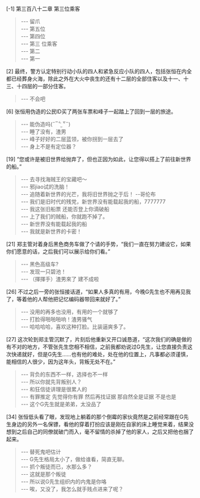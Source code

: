 
[-1] 第三百八十二章 第三位乘客
>--- 留爪<br>
>--- 第五位<br>
>--- 第四位<br>
>--- 第三    位乘客<br>
>--- 第二<br>
>--- 第一<br>

[2] 最终，警方认定特别行动小队的四人和紧急反应小队的四人，包括张恒在内全都已经葬身火海，除此之外在大火中丧生的还有十二层的全部住客以及十一、十三、十四层的一部分住客。
>--- 不会吧<br>

[6] 张恒用伪造的公民ID买了两张车票和峰子一起踏上了回到一层的旅途。
>--- 能伪造吗(˶‾᷄ ⁻̫ ‾᷅˵)<br>
>--- 睡了没有，渣男<br>
>--- 峰子好好的二层蓝领，被你拐到一层去了<br>
>--- 身上不是有定位器？<br>

[19] “您或许是被旧世界给抛弃了，但也正因为如此，让您得以搭上了前往新世界的船。”
>--- 去寻找海贼王的宝藏吧～<br>
>--- 邪jiao试的洗脑！<br>
>--- 追随着新世界的光芒，我将旧世界抛之于后！
--哥伦布<br>
>--- 我们是旧时代的残党，新世界没有能载起我的船，7777777<br>
>--- 我这张旧船票 还能否登上你滴破船<br>
>--- 上了我们的贼船，你就跑不掉了。<br>
>--- 新世界没有能载起我的船<br>
>--- 我就是新世界的卡密！<br>

[21] 郑主管对着身后黑色商务车做了个请的手势，“我们一直在努力建设它，如果你们愿意的话，之后我们可以展示给你们看。”
>--- 黑色高级车?<br>
>--- 发现一只碧池！<br>
>--- （揮揮手）渣男來了 建不成啦<br>

[26] 不过之后一旁的张恒接话道，“如果人多真的有用，今晚G先生也不用再见我了，等着他的人帮他把记忆编码器带回来就好了。”
>--- 没用的再多也没用，有用的一个就够了<br>
>--- 打脸得啪啪啪响！渣男骚气<br>
>--- 哈哈哈哈，喜欢这种打脸。比装逼爽多了。<br>

[27] 这次轮到郑主管沉默了，片刻后他重新又开口诚恳道，“这次我们的确是做的有不对的地方，不管张先生您相不相信，之前我都劝说过G先生，让您直接负责这次快递就好，但是G先生……也有他的难处，处在他的位置上，凡事都必须谨慎，能相信的人很少，因为这年头，背叛无处不在。”
>--- 背负的东西不一样，选择也不一样<br>
>--- 所以你就先背叛别人？<br>
>--- 和狂信徒讲理是很累人的<br>
>--- 有罪推定 先觉得你有罪 然后再找证据 那自然全是证据 不是也是<br>
>--- 这个G先生就是弟弟，太没品了<br>

[34] 张恒低头看了眼，发现地上躺着的那个倒霉的家伙竟然是之前经常跟在G先生身边的另外一名保镖，看他的穿着打扮应该是刚在自家的床上睡觉来着，结果没想到之后自己的同僚就破门而入，毫不留情的杀掉了他的家人，之后又把他也捆了起来。
>--- 替死鬼吧估计<br>
>--- G先生格局太小了，做给谁看，简直无聊。<br>
>--- 抓个叛徒而已，水那么多？<br>
>--- 这就是那个叛徒<br>
>--- 所以说G先生组织内的内鬼是你咯<br>
>--- 唉，又没了，我怎么就手贱点进来了呢？<br>

